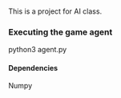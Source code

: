 ###
This is a project for AI class.

### Executing the game agent
python3 agent.py

#### Dependencies
Numpy
